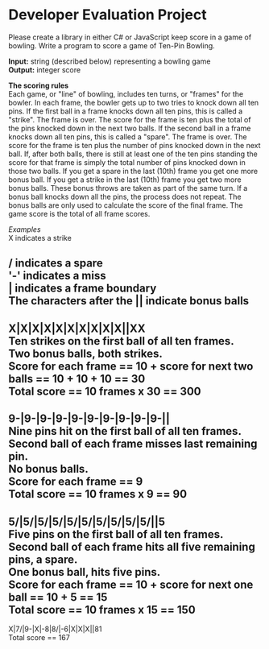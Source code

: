 # Developer Evaluation Project   
Please create a library in either C# or JavaScript keep score in a game of bowling. Write a program to score a game of Ten-Pin Bowling.   

**Input:** string (described below) representing a bowling game   
**Output:** integer score   </br>

**The scoring rules**   
Each game, or "line" of bowling, includes ten turns, or "frames" for the bowler.
In each frame, the bowler gets up to two tries to knock down all ten pins.
If the first ball in a frame knocks down all ten pins, this is called a "strike". The frame is over. The score
for the frame is ten plus the total of the pins knocked down in the next two balls.
If the second ball in a frame knocks down all ten pins, this is called a "spare". The frame is over. The score for the frame is ten plus the number of pins knocked down in the next ball.
If, after both balls, there is still at least one of the ten pins standing the score for that frame is simply
the total number of pins knocked down in those two balls.
If you get a spare in the last (10th) frame you get one more bonus ball. If you get a strike in the last (10th) frame you get two more bonus balls.
These bonus throws are taken as part of the same turn. If a bonus ball knocks down all the pins, the process does not repeat. The bonus balls are only used to calculate the score of the final frame.
The game score is the total of all frame scores.


*Examples*  
X indicates a strike

/ indicates a spare      
'-' indicates a miss  
| indicates a frame boundary</br> 
The characters after the || indicate bonus balls  
----
X|X|X|X|X|X|X|X|X|X||XX  
Ten strikes on the first ball of all ten frames.  
Two bonus balls, both strikes.  
Score for each frame == 10 + score for next two balls == 10 + 10 + 10 == 30  
Total score == 10 frames x 30 == 300  
----
9-|9-|9-|9-|9-|9-|9-|9-|9-|9-||  
Nine pins hit on the first ball of all ten frames.  
Second ball of each frame misses last remaining pin.  
No bonus balls.  
Score for each frame == 9  
Total score == 10 frames x 9 == 90  
---
5/|5/|5/|5/|5/|5/|5/|5/|5/|5/||5  
Five pins on the first ball of all ten frames.  
Second ball of each frame hits all five remaining pins, a spare.  
One bonus ball, hits five pins.  
Score for each frame == 10 + score for next one  
ball == 10 + 5 == 15  
Total score == 10 frames x 15 == 150  
---
X|7/|9-|X|-8|8/|-6|X|X|X||81  
Total score == 167
